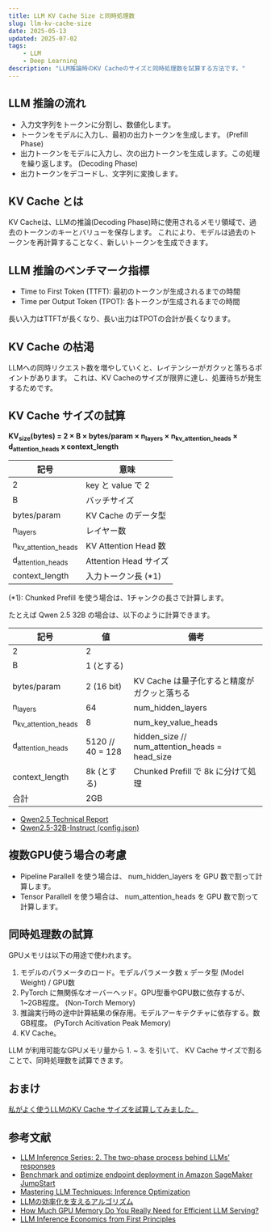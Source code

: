 ```yaml
---
title: LLM KV Cache Size と同時処理数
slug: llm-kv-cache-size
date: 2025-05-13
updated: 2025-07-02
tags:
    - LLM
    - Deep Learning
description: "LLM推論時のKV Cacheのサイズと同時処理数を試算する方法です。"
---
```



## LLM 推論の流れ

- 入力文字列をトークンに分割し、数値化します。
- トークンをモデルに入力し、最初の出力トークンを生成します。 (Prefill Phase)
- 出力トークンをモデルに入力し、次の出力トークンを生成します。この処理を繰り返します。 (Decoding Phase)
- 出力トークンをデコードし、文字列に変換します。


## KV Cache とは

KV Cacheは、LLMの推論(Decoding Phase)時に使用されるメモリ領域で、過去のトークンのキーとバリューを保存します。
これにより、モデルは過去のトークンを再計算することなく、新しいトークンを生成できます。


## LLM 推論のベンチマーク指標

- Time to First Token (TTFT): 最初のトークンが生成されるまでの時間
- Time per Output Token (TPOT): 各トークンが生成されるまでの時間

長い入力はTTFTが長くなり、長い出力はTPOTの合計が長くなります。


## KV Cache の枯渇

LLMへの同時リクエスト数を増やしていくと、レイテンシーがガクッと落ちるポイントがあります。
これは、KV Cacheのサイズが限界に達し、処置待ちが発生するためです。


## KV Cache サイズの試算

**KV<sub>size</sub>(bytes) = 2 × B × bytes/param × n<sub>layers</sub> × n<sub>kv_attention_heads</sub> × d<sub>attention_heads</sub> x context_length**

| 記号                           | 意味                  |
|--------------------------------|-----------------------|
| 2                              | key と value で 2     |
| B                              | バッチサイズ          |
| bytes/param                    | KV Cache のデータ型   |
| n<sub>layers</sub>             | レイヤー数            |
| n<sub>kv_attention_heads</sub> | KV Attention Head 数  |
| d<sub>attention_heads</sub>    | Attention Head サイズ |
| context_length                 | 入力トークン長 (*1)   |

(*1): Chunked Prefill を使う場合は、1チャンクの長さで計算します。


たとえば Qwen 2.5 32B の場合は、以下のように計算できます。

| 記号                           | 値               | 備考                                           |
|--------------------------------|------------------|------------------------------------------------|
| 2                              | 2                |                                                |
| B                              | 1 (とする)       |                                                |
| bytes/param                    | 2 (16 bit)       | KV Cache は量子化すると精度がガクッと落ちる    |
| n<sub>layers</sub>             | 64               | num_hidden_layers                              |
| n<sub>kv_attention_heads</sub> | 8                | num_key_value_heads                            |
| d<sub>attention_heads</sub>    | 5120 // 40 = 128 | hidden_size // num_attention_heads = head_size |
| context_length                 | 8k (とする)      | Chunked Prefill で 8k に分けて処理             |
| 合計                           | 2GB              |                                                |


- [Qwen2.5 Technical Report](https://arxiv.org/pdf/2412.15115)
- [Qwen2.5-32B-Instruct (config.json)](https://huggingface.co/Qwen/Qwen2.5-32B-Instruct/blob/main/config.json)


## 複数GPU使う場合の考慮

- Pipeline Parallell を使う場合は、 num_hidden_layers を GPU 数で割って計算します。
- Tensor Parallell を使う場合は、 num_attention_heads を GPU 数で割って計算します。


## 同時処理数の試算

GPUメモリは以下の用途で使われます。

1. モデルのパラメータのロード。モデルパラメータ数 x データ型 (Model Weight) / GPU数
1. PyTorch に無関係なオーバーヘッド。GPU型番やGPU数に依存するが、1~2GB程度。 (Non-Torch Memory)
1. 推論実行時の途中計算結果の保存用。モデルアーキテクチャに依存する。数GB程度。 (PyTorch Acitivation Peak Memory)
1. KV Cache。

LLM が利用可能なGPUメモリ量から 1. ~ 3. を引いて、 KV Cache サイズで割ることで、同時処理数を試算できます。


## おまけ

[私がよく使うLLMのKV Cache サイズを試算してみました。](/activity/data/llm-kv-cache-sizing)


## 参考文献

- [LLM Inference Series: 2. The two-phase process behind LLMs’ responses](https://medium.com/@plienhar/llm-inference-series-2-the-two-phase-process-behind-llms-responses-1ff1ff021cd5)
- [Benchmark and optimize endpoint deployment in Amazon SageMaker JumpStart](https://aws.amazon.com/blogs/machine-learning/benchmark-and-optimize-endpoint-deployment-in-amazon-sagemaker-jumpstart/)
- [Mastering LLM Techniques: Inference Optimization](https://developer.nvidia.com/blog/mastering-llm-techniques-inference-optimization/)
- [LLMの効率化を支えるアルゴリズム](https://speakerdeck.com/taturabe/llmnoxiao-lu-hua-wozhi-eruarugorizumu)
- [How Much GPU Memory Do You Really Need for Efficient LLM Serving?](https://medium.com/@kimdoil1211/how-much-gpu-memory-do-you-really-need-for-efficient-llm-serving-4d26d5b8b95b)
- [LLM Inference Economics from First Principles](https://www.tensoreconomics.com/p/llm-inference-economics-from-first)
